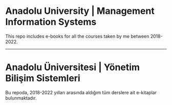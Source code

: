 # Anadolu University | Management Information Systems

This repo includes e-books for all the courses taken by me between 2018-2022.

------------------------------------------------------------------------------------------------------------------------------

# Anadolu Üniversitesi | Yönetim Bilişim Sistemleri 

Bu repoda, 2018-2022 yılları arasında aldığım tüm derslere ait e-kitaplar bulunmaktadır.
